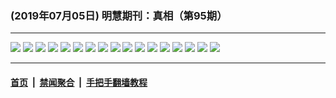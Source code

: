 ### (2019年07月05日) 明慧期刊：真相（第95期）

---

<img src="http://qikan.minghui.org/mhqkpage/qikanimage/2019/07/04/zx95-dl-read-online1.png"/> 

<img src="http://qikan.minghui.org/mhqkpage/qikanimage/2019/07/04/zx95-dl-read-online2.png"/> 

<img src="http://qikan.minghui.org/mhqkpage/qikanimage/2019/07/04/zx95-dl-read-online3.png"/> 

<img src="http://qikan.minghui.org/mhqkpage/qikanimage/2019/07/04/zx95-dl-read-online4.png"/> 

<img src="http://qikan.minghui.org/mhqkpage/qikanimage/2019/07/04/zx95-dl-read-online5.png"/> 

<img src="http://qikan.minghui.org/mhqkpage/qikanimage/2019/07/04/zx95-dl-read-online6.png"/> 

<img src="http://qikan.minghui.org/mhqkpage/qikanimage/2019/07/04/zx95-dl-read-online7.png"/> 

<img src="http://qikan.minghui.org/mhqkpage/qikanimage/2019/07/04/zx95-dl-read-online8.png"/> 

<img src="http://qikan.minghui.org/mhqkpage/qikanimage/2019/07/04/zx95-dl-read-online9.png"/> 

<img src="http://qikan.minghui.org/mhqkpage/qikanimage/2019/07/04/zx95-dl-read-online10.png"/> 

<img src="http://qikan.minghui.org/mhqkpage/qikanimage/2019/07/04/zx95-dl-read-online11.png"/> 

<img src="http://qikan.minghui.org/mhqkpage/qikanimage/2019/07/04/zx95-dl-read-online12.png"/> 

<img src="http://qikan.minghui.org/mhqkpage/qikanimage/2019/07/04/zx95-dl-read-online13.png"/> 

<img src="http://qikan.minghui.org/mhqkpage/qikanimage/2019/07/04/zx95-dl-read-online14.png"/> 

<img src="http://qikan.minghui.org/mhqkpage/qikanimage/2019/07/04/zx95-dl-read-online15.png"/> 

<img src="http://qikan.minghui.org/mhqkpage/qikanimage/2019/07/04/zx95-dl-read-online16.png"/> 

<img src="http://qikan.minghui.org/mhqkpage/qikanimage/2019/07/04/zx95-dl-read-online17.png"/> 



---

#### [首页](../../../..) &nbsp;|&nbsp; [禁闻聚合](https://github.com/gfw-breaker/banned-news) &nbsp;|&nbsp; [手把手翻墙教程](https://github.com/gfw-breaker/guides) 
